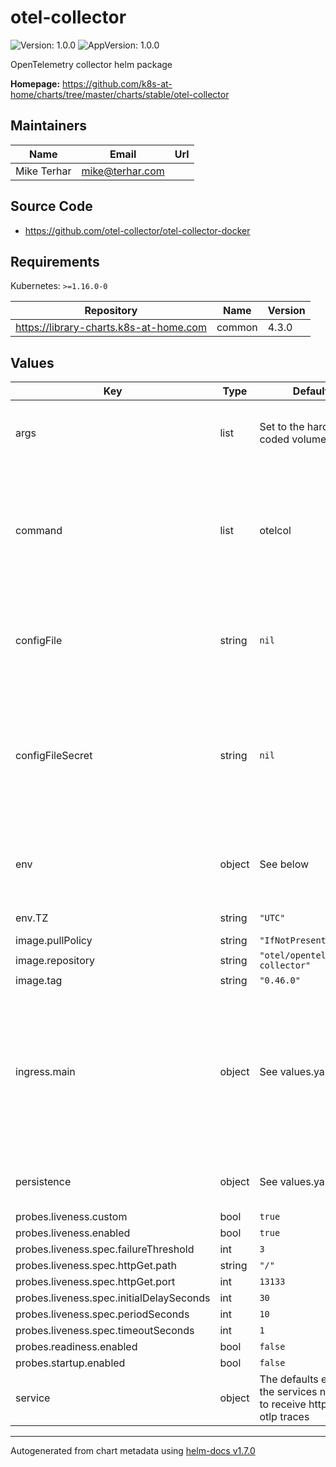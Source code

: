 # otel-collector

![Version: 1.0.0](https://img.shields.io/badge/Version-1.0.0-informational?style=flat-square) ![AppVersion: 1.0.0](https://img.shields.io/badge/AppVersion-1.0.0-informational?style=flat-square)

OpenTelemetry collector helm package

**Homepage:** <https://github.com/k8s-at-home/charts/tree/master/charts/stable/otel-collector>

## Maintainers

| Name | Email | Url |
| ---- | ------ | --- |
| Mike Terhar | mike@terhar.com |  |

## Source Code

* <https://github.com/otel-collector/otel-collector-docker>

## Requirements

Kubernetes: `>=1.16.0-0`

| Repository | Name | Version |
|------------|------|---------|
| https://library-charts.k8s-at-home.com | common | 4.3.0 |

## Values

| Key | Type | Default | Description |
|-----|------|---------|-------------|
| args | list | Set to the hard-coded volume mount. | args is set to the config file which is mounted via the configFileSecret or configFile |
| command | list | otelcol | command is set to `otelcol` when using otel/opentelemetry-collector image but should be  changed to `otelcontribcol` if the image is changed to otel/opentelemetry-collector-contrib. |
| configFile | string | `nil` | Create a new secret with the following multi-line spec which gets mounted to /conf/otel-collector-config.yamls |
| configFileSecret | string | `nil` | Configure the open telemetry secret using an existing secret or create a configuration file using the `configFile` below The secret needs a single key inside it called `otelConfigFile` |
| env | object | See below | environment variables. See more environment variables in the [otel-collector documentation](https://otel-collector.org/docs). |
| env.TZ | string | `"UTC"` | Set the container timezone |
| image.pullPolicy | string | `"IfNotPresent"` | image pull policy |
| image.repository | string | `"otel/opentelemetry-collector"` | image repository |
| image.tag | string | `"0.46.0"` | image tag |
| ingress.main | object | See values.yaml | Enable and configure ingress settings for the chart under this key. This OTEL Collector is built to trust items within the same cluster so exposing externally will allow unauthenticated traces to be processed. |
| persistence | object | See values.yaml | Configure persistence settings for the chart under this key. |
| probes.liveness.custom | bool | `true` |  |
| probes.liveness.enabled | bool | `true` |  |
| probes.liveness.spec.failureThreshold | int | `3` |  |
| probes.liveness.spec.httpGet.path | string | `"/"` |  |
| probes.liveness.spec.httpGet.port | int | `13133` |  |
| probes.liveness.spec.initialDelaySeconds | int | `30` |  |
| probes.liveness.spec.periodSeconds | int | `10` |  |
| probes.liveness.spec.timeoutSeconds | int | `1` |  |
| probes.readiness.enabled | bool | `false` |  |
| probes.startup.enabled | bool | `false` |  |
| service | object | The defaults expose the services needed to receive http and otlp traces | Configures service settings for the chart. |

----------------------------------------------
Autogenerated from chart metadata using [helm-docs v1.7.0](https://github.com/norwoodj/helm-docs/releases/v1.7.0)
